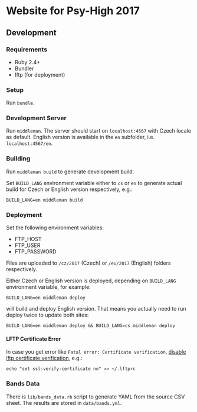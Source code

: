 # Website for Psy-High 2017

## Development

### Requirements

* Ruby 2.4+
* Bundler
* lftp (for deployment)

### Setup

Run `bundle`.

### Development Server

Run `middleman`. The server should start on `localhost:4567` with Czech locale as default. English version is available in the `en` subfolder, i.e. `localhost:4567/en`.

### Building

Run `middleman build` to generate development build.

Set `BUILD_LANG` environment variable either to `cs` or `en` to generate actual build for Czech or English version respectively, e.g.:

```
BUILD_LANG=en middleman build
```

### Deployment

Set the following environment variables:

* FTP_HOST
* FTP_USER
* FTP_PASSWORD

Files are uploaded to `/cz/2017` (Czech) or `/eu/2017` (English) folders respectively.

Either Czech or English version is deployed, depending on `BUILD_LANG` environment variable, for example:

```
BUILD_LANG=en middleman deploy
```

will build and deploy English version. That means you actually need to run deploy twice to update both sites:

```
BUILD_LANG=en middleman deploy && BUILD_LANG=cs middleman deploy
```

#### LFTP Certificate Error

In case you get error like `Fatal error: Certificate verification`, [disable lftp certificate verification](https://serverfault.com/questions/411970/how-to-avoid-lftp-certificate-verification-error), e.g.:

```
echo "set ssl:verify-certificate no" >> ~/.lftprc
```

### Bands Data

There is `lib/bands_data.rb` script to generate YAML from the source CSV sheet. The results are stored in `data/bands.yml`.
